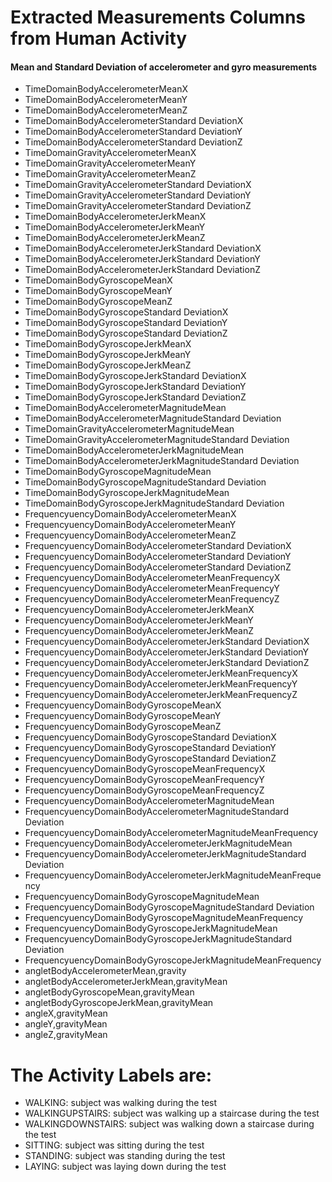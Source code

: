 # Extracted Measurements Columns from Human Activity 
#### Mean and Standard Deviation of accelerometer and gyro measurements

* TimeDomainBodyAccelerometerMeanX
* TimeDomainBodyAccelerometerMeanY
* TimeDomainBodyAccelerometerMeanZ
* TimeDomainBodyAccelerometerStandard DeviationX
* TimeDomainBodyAccelerometerStandard DeviationY
* TimeDomainBodyAccelerometerStandard DeviationZ
* TimeDomainGravityAccelerometerMeanX
* TimeDomainGravityAccelerometerMeanY
* TimeDomainGravityAccelerometerMeanZ
* TimeDomainGravityAccelerometerStandard DeviationX
* TimeDomainGravityAccelerometerStandard DeviationY
* TimeDomainGravityAccelerometerStandard DeviationZ
* TimeDomainBodyAccelerometerJerkMeanX
* TimeDomainBodyAccelerometerJerkMeanY
* TimeDomainBodyAccelerometerJerkMeanZ
* TimeDomainBodyAccelerometerJerkStandard DeviationX
* TimeDomainBodyAccelerometerJerkStandard DeviationY
* TimeDomainBodyAccelerometerJerkStandard DeviationZ
* TimeDomainBodyGyroscopeMeanX
* TimeDomainBodyGyroscopeMeanY
* TimeDomainBodyGyroscopeMeanZ
* TimeDomainBodyGyroscopeStandard DeviationX
* TimeDomainBodyGyroscopeStandard DeviationY
* TimeDomainBodyGyroscopeStandard DeviationZ
* TimeDomainBodyGyroscopeJerkMeanX
* TimeDomainBodyGyroscopeJerkMeanY
* TimeDomainBodyGyroscopeJerkMeanZ
* TimeDomainBodyGyroscopeJerkStandard DeviationX
* TimeDomainBodyGyroscopeJerkStandard DeviationY
* TimeDomainBodyGyroscopeJerkStandard DeviationZ
* TimeDomainBodyAccelerometerMagnitudeMean
* TimeDomainBodyAccelerometerMagnitudeStandard Deviation
* TimeDomainGravityAccelerometerMagnitudeMean
* TimeDomainGravityAccelerometerMagnitudeStandard Deviation
* TimeDomainBodyAccelerometerJerkMagnitudeMean
* TimeDomainBodyAccelerometerJerkMagnitudeStandard Deviation
* TimeDomainBodyGyroscopeMagnitudeMean
* TimeDomainBodyGyroscopeMagnitudeStandard Deviation
* TimeDomainBodyGyroscopeJerkMagnitudeMean
* TimeDomainBodyGyroscopeJerkMagnitudeStandard Deviation
* FrequencyuencyDomainBodyAccelerometerMeanX
* FrequencyuencyDomainBodyAccelerometerMeanY
* FrequencyuencyDomainBodyAccelerometerMeanZ
* FrequencyuencyDomainBodyAccelerometerStandard DeviationX
* FrequencyuencyDomainBodyAccelerometerStandard DeviationY
* FrequencyuencyDomainBodyAccelerometerStandard DeviationZ
* FrequencyuencyDomainBodyAccelerometerMeanFrequencyX
* FrequencyuencyDomainBodyAccelerometerMeanFrequencyY
* FrequencyuencyDomainBodyAccelerometerMeanFrequencyZ
* FrequencyuencyDomainBodyAccelerometerJerkMeanX
* FrequencyuencyDomainBodyAccelerometerJerkMeanY
* FrequencyuencyDomainBodyAccelerometerJerkMeanZ
* FrequencyuencyDomainBodyAccelerometerJerkStandard DeviationX
* FrequencyuencyDomainBodyAccelerometerJerkStandard DeviationY
* FrequencyuencyDomainBodyAccelerometerJerkStandard DeviationZ
* FrequencyuencyDomainBodyAccelerometerJerkMeanFrequencyX
* FrequencyuencyDomainBodyAccelerometerJerkMeanFrequencyY
* FrequencyuencyDomainBodyAccelerometerJerkMeanFrequencyZ
* FrequencyuencyDomainBodyGyroscopeMeanX
* FrequencyuencyDomainBodyGyroscopeMeanY
* FrequencyuencyDomainBodyGyroscopeMeanZ
* FrequencyuencyDomainBodyGyroscopeStandard DeviationX
* FrequencyuencyDomainBodyGyroscopeStandard DeviationY
* FrequencyuencyDomainBodyGyroscopeStandard DeviationZ
* FrequencyuencyDomainBodyGyroscopeMeanFrequencyX
* FrequencyuencyDomainBodyGyroscopeMeanFrequencyY
* FrequencyuencyDomainBodyGyroscopeMeanFrequencyZ
* FrequencyuencyDomainBodyAccelerometerMagnitudeMean
* FrequencyuencyDomainBodyAccelerometerMagnitudeStandard Deviation
* FrequencyuencyDomainBodyAccelerometerMagnitudeMeanFrequency
* FrequencyuencyDomainBodyAccelerometerJerkMagnitudeMean
* FrequencyuencyDomainBodyAccelerometerJerkMagnitudeStandard Deviation
* FrequencyuencyDomainBodyAccelerometerJerkMagnitudeMeanFrequency
* FrequencyuencyDomainBodyGyroscopeMagnitudeMean
* FrequencyuencyDomainBodyGyroscopeMagnitudeStandard Deviation
* FrequencyuencyDomainBodyGyroscopeMagnitudeMeanFrequency
* FrequencyuencyDomainBodyGyroscopeJerkMagnitudeMean
* FrequencyuencyDomainBodyGyroscopeJerkMagnitudeStandard Deviation
* FrequencyuencyDomainBodyGyroscopeJerkMagnitudeMeanFrequency
* angletBodyAccelerometerMean,gravity
* angletBodyAccelerometerJerkMean,gravityMean
* angletBodyGyroscopeMean,gravityMean
* angletBodyGyroscopeJerkMean,gravityMean
* angleX,gravityMean
* angleY,gravityMean
* angleZ,gravityMean

# The Activity Labels are:

* WALKING: subject was walking during the test
* WALKINGUPSTAIRS: subject was walking up a staircase during the test
* WALKINGDOWNSTAIRS: subject was walking down a staircase during the test
* SITTING: subject was sitting during the test
* STANDING: subject was standing during the test
* LAYING: subject was laying down during the test
